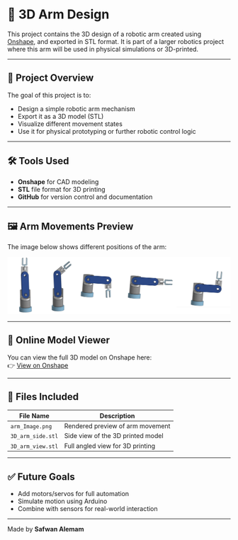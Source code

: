 
# 🤖 3D Arm Design

This project contains the 3D design of a robotic arm created using [Onshape](https://www.onshape.com/), and exported in STL format. It is part of a larger robotics project where this arm will be used in physical simulations or 3D-printed.

---

## 📌 Project Overview

The goal of this project is to:

- Design a simple robotic arm mechanism  
- Export it as a 3D model (STL)  
- Visualize different movement states  
- Use it for physical prototyping or further robotic control logic

---

## 🛠️ Tools Used

- **Onshape** for CAD modeling  
- **STL** file format for 3D printing  
- **GitHub** for version control and documentation

---

## 🖼️ Arm Movements Preview

The image below shows different positions of the arm:

![Arm Image](./arm_Image.png)

---

## 🔗 Online Model Viewer

You can view the full 3D model on Onshape here:  
👉 [View on Onshape](https://cad.onshape.com/documents/557e877ff8b8c1f62fef63de/w/21eb2097e4f5241078ee5d10/e/75772f346cd864900e04646c?renderMode=0&uiState=686580dc8eac5763cf9181c9)

---

## 📁 Files Included

| File Name         | Description                         |
|------------------|-------------------------------------|
| `arm_Image.png`   | Rendered preview of arm movement    |
| `3D_arm_side.stl` | Side view of the 3D printed model   |
| `3D_arm_view.stl` | Full angled view for 3D printing    |

---

## ✅ Future Goals

- Add motors/servos for full automation  
- Simulate motion using Arduino  
- Combine with sensors for real-world interaction  

---

Made by **Safwan Alemam**
